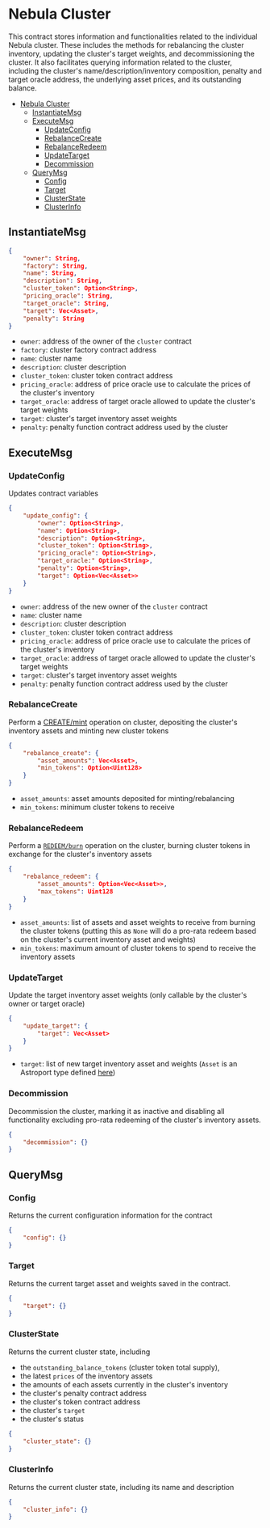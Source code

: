 # Nebula Cluster

This contract stores information and functionalities related to the individual Nebula cluster. These includes the methods for rebalancing the cluster inventory, updating the cluster's target weights, and decommissioning the cluster. It also facilitates querying information related to the cluster, including the cluster's name/description/inventory composition, penalty and target oracle address, the underlying asset prices, and its outstanding balance.

- [Nebula Cluster](#nebula-cluster)
  - [InstantiateMsg](#instantiatemsg)
  - [ExecuteMsg](#executemsg)
    - [UpdateConfig](#updateconfig)
    - [RebalanceCreate](#rebalancecreate)
    - [RebalanceRedeem](#rebalanceredeem)
    - [UpdateTarget](#updatetarget)
    - [Decommission](#decommission)
  - [QueryMsg](#querymsg)
    - [Config](#config)
    - [Target](#target)
    - [ClusterState](#clusterstate)
    - [ClusterInfo](#clusterinfo)

## InstantiateMsg

```json
{
    "owner": String,
    "factory": String,
    "name": String,
    "description": String,
    "cluster_token": Option<String>,
    "pricing_oracle": String,
    "target_oracle": String,
    "target": Vec<Asset>,
    "penalty": String
}
```

- `owner`: address of the owner of the `cluster` contract
- `factory`: cluster factory contract address
- `name`: cluster name
- `description`: cluster description
- `cluster_token`: cluster token contract address
- `pricing_oracle`: address of price oracle use to calculate the prices of the cluster's inventory
- `target_oracle`: address of target oracle allowed to update the cluster's target weights
- `target`: cluster's target inventory asset weights
- `penalty`: penalty function contract address used by the cluster

## ExecuteMsg

### UpdateConfig

Updates contract variables

```json
{
    "update_config": {
        "owner": Option<String>,
        "name": Option<String>,
        "description": Option<String>,
        "cluster_token": Option<String>,
        "pricing_oracle": Option<String>,
        "target_oracle:" Option<String>,
        "penalty": Option<String>,
        "target": Option<Vec<Asset>>
    }
}
```

- `owner`: address of the new owner of the `cluster` contract
- `name`: cluster name
- `description`: cluster description
- `cluster_token`: cluster token contract address
- `pricing_oracle`: address of price oracle use to calculate the prices of the cluster's inventory
- `target_oracle`: address of target oracle allowed to update the cluster's target weights
- `target`: cluster's target inventory asset weights
- `penalty`: penalty function contract address used by the cluster

### RebalanceCreate

Perform a [CREATE/mint](https://docs.neb.money/protocol/clusters.html#create-mint) operation on cluster, depositing the cluster's inventory assets and minting new cluster tokens

```json
{
    "rebalance_create": {
        "asset_amounts": Vec<Asset>,
        "min_tokens": Option<Uint128>
    }
}
```

- `asset_amounts`: asset amounts deposited for minting/rebalancing
- `min_tokens`: minimum cluster tokens to receive

### RebalanceRedeem

Perform a [`REDEEM/burn`](https://docs.neb.money/protocol/clusters.html#redeem-burn) operation on the cluster, burning cluster tokens in exchange for the cluster's inventory assets

```json
{
    "rebalance_redeem": {
        "asset_amounts": Option<Vec<Asset>>,
        "max_tokens": Uint128
    }
}
```

- `asset_amounts`: list of assets and asset weights to receive from burning the cluster tokens (putting this as `None` will do a pro-rata redeem based on the cluster's current inventory asset and weights)
- `min_tokens`: maximum amount of cluster tokens to spend to receive the inventory assets

### UpdateTarget

Update the target inventory asset weights (only callable by the cluster's owner or target oracle)

```json
{
    "update_target": {
        "target": Vec<Asset>
    }
}
```

- `target`: list of new target inventory asset and weights (`Asset` is an Astroport type defined [here](https://github.com/astroport-fi/astroport-core/blob/main/packages/astroport/src/asset.rs#L23))

### Decommission

Decommission the cluster, marking it as inactive and disabling all functionality excluding pro-rata redeeming of the cluster's inventory assets.

```json
{
    "decommission": {}
}
```

## QueryMsg

### Config

Returns the current configuration information for the contract

```json
{
    "config": {}
}
```

### Target

Returns the current target asset and weights saved in the contract.

```json
{
    "target": {}
}
```

### ClusterState

Returns the current cluster state, including

- the `outstanding_balance_tokens` (cluster token total supply),
- the latest `prices` of the inventory assets
- the amounts of each assets currently in the cluster's inventory
- the cluster's penalty contract address
- the cluster's token contract address
- the cluster's `target`
- the cluster's status

```json
{
    "cluster_state": {}
}
```

### ClusterInfo

Returns the current cluster state, including its name and description

```json
{
    "cluster_info": {}
}
```